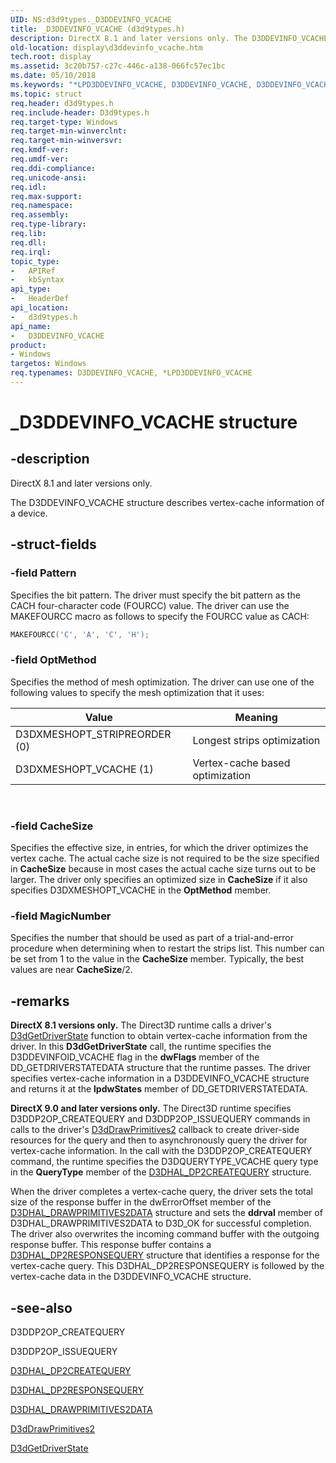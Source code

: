 ```yaml
---
UID: NS:d3d9types._D3DDEVINFO_VCACHE
title: _D3DDEVINFO_VCACHE (d3d9types.h)
description: DirectX 8.1 and later versions only. The D3DDEVINFO_VCACHE structure describes vertex-cache information of a device.
old-location: display\d3ddevinfo_vcache.htm
tech.root: display
ms.assetid: 3c20b757-c27c-446c-a138-066fc57ec1bc
ms.date: 05/10/2018
ms.keywords: "*LPD3DDEVINFO_VCACHE, D3DDEVINFO_VCACHE, D3DDEVINFO_VCACHE structure [Display Devices], LPD3DDEVINFO_VCACHE, LPD3DDEVINFO_VCACHE structure pointer [Display Devices], _D3DDEVINFO_VCACHE, d3d9types/D3DDEVINFO_VCACHE, d3d9types/LPD3DDEVINFO_VCACHE, d3dstrct_19dad044-1780-4c89-a518-328f0dfa3a26.xml, display.d3ddevinfo_vcache"
ms.topic: struct
req.header: d3d9types.h
req.include-header: D3d9types.h
req.target-type: Windows
req.target-min-winverclnt: 
req.target-min-winversvr: 
req.kmdf-ver: 
req.umdf-ver: 
req.ddi-compliance: 
req.unicode-ansi: 
req.idl: 
req.max-support: 
req.namespace: 
req.assembly: 
req.type-library: 
req.lib: 
req.dll: 
req.irql: 
topic_type:
-	APIRef
-	kbSyntax
api_type:
-	HeaderDef
api_location:
-	d3d9types.h
api_name:
-	D3DDEVINFO_VCACHE
product:
- Windows
targetos: Windows
req.typenames: D3DDEVINFO_VCACHE, *LPD3DDEVINFO_VCACHE
---
```


# _D3DDEVINFO_VCACHE structure


## -description



   DirectX 8.1 and later versions only.
   

The D3DDEVINFO_VCACHE structure describes vertex-cache information of a device.


## -struct-fields




### -field Pattern

Specifies the bit pattern. The driver must specify the bit pattern as the CACH four-character code (FOURCC) value. The driver can use the MAKEFOURCC macro as follows to specify the FOURCC value as CACH:

```cpp
MAKEFOURCC('C', 'A', 'C', 'H');
```


### -field OptMethod

Specifies the method of mesh optimization. The driver can use one of the following values to specify the mesh optimization that it uses: 

|Value|Meaning|
|--- |--- |
|D3DXMESHOPT_STRIPREORDER (0)|Longest strips optimization|
|D3DXMESHOPT_VCACHE (1)|Vertex-cache based optimization|
 


### -field CacheSize

Specifies the effective size, in entries, for which the driver optimizes the vertex cache. The actual cache size is not required to be the size specified in <b>CacheSize</b> because in most cases the actual cache size turns out to be larger. The driver only specifies an optimized size in <b>CacheSize</b> if it also specifies D3DXMESHOPT_VCACHE in the <b>OptMethod</b> member.


### -field MagicNumber

Specifies the number that should be used as part of a trial-and-error procedure when determining when to restart the strips list. This number can be set from 1 to the value in the <b>CacheSize</b> member. Typically, the best values are near <b>CacheSize</b>/2. 


## -remarks



<b>DirectX 8.1 versions only.</b> The Direct3D runtime calls a driver's <a href="https://msdn.microsoft.com/6e1b0bce-1ac5-46e7-ae25-b0d3ce8580a0">D3dGetDriverState</a> function to obtain vertex-cache information from the driver. In this <b>D3dGetDriverState</b> call, the runtime specifies the D3DDEVINFOID_VCACHE flag in the <b>dwFlags</b> member of the DD_GETDRIVERSTATEDATA structure that the runtime passes. The driver specifies vertex-cache information in a D3DDEVINFO_VCACHE structure and returns it at the <b>lpdwStates</b> member of DD_GETDRIVERSTATEDATA.

<b>DirectX 9.0 and later versions only.</b> The Direct3D runtime specifies D3DDP2OP_CREATEQUERY and D3DDP2OP_ISSUEQUERY commands in calls to the driver's <a href="https://msdn.microsoft.com/6128ff7a-0d2c-48df-8b5e-cab33c5a74f5">D3dDrawPrimitives2</a> callback to create driver-side resources for the query and then to asynchronously query the driver for vertex-cache information. In the call with the D3DDP2OP_CREATEQUERY command, the runtime specifies the D3DQUERYTYPE_VCACHE query type in the <b>QueryType</b> member of the <a href="https://msdn.microsoft.com/library/windows/hardware/ff545469">D3DHAL_DP2CREATEQUERY</a> structure. 

When the driver completes a vertex-cache query, the driver sets the total size of the response buffer in the dwErrorOffset member of the <a href="https://msdn.microsoft.com/library/windows/hardware/ff545957">D3DHAL_DRAWPRIMITIVES2DATA</a> structure and sets the <b>ddrval</b> member of D3DHAL_DRAWPRIMITIVES2DATA to D3D_OK for successful completion. The driver also overwrites the incoming command buffer with the outgoing response buffer. This response buffer contains a <a href="https://msdn.microsoft.com/library/windows/hardware/ff545714">D3DHAL_DP2RESPONSEQUERY</a> structure that identifies a response for the vertex-cache query. This D3DHAL_DP2RESPONSEQUERY is followed by the vertex-cache data in the D3DDEVINFO_VCACHE structure. 




## -see-also




D3DDP2OP_CREATEQUERY



D3DDP2OP_ISSUEQUERY



<a href="https://msdn.microsoft.com/library/windows/hardware/ff545469">D3DHAL_DP2CREATEQUERY</a>



<a href="https://msdn.microsoft.com/library/windows/hardware/ff545714">D3DHAL_DP2RESPONSEQUERY</a>



<a href="https://msdn.microsoft.com/library/windows/hardware/ff545957">D3DHAL_DRAWPRIMITIVES2DATA</a>



<a href="https://msdn.microsoft.com/6128ff7a-0d2c-48df-8b5e-cab33c5a74f5">D3dDrawPrimitives2</a>



<a href="https://msdn.microsoft.com/6e1b0bce-1ac5-46e7-ae25-b0d3ce8580a0">D3dGetDriverState</a>
 

 

